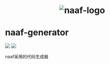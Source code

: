 <h1 align="center"><img src="https://s4.ax1x.com/2021/12/05/orPOnU.png"  alt="naaf-logo" /></h1>

# naaf-generator

![](https://img.shields.io/github/license/feiniaojin/naaf-generator)  ![](https://img.shields.io/github/issues/feiniaojin/naaf-generator)

naaf采用的代码生成器

